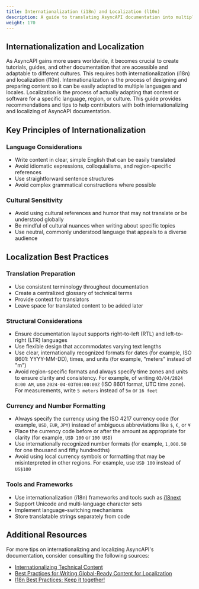 ```yaml
---
title: Internationalization (i18n) and Localization (l10n)
description: A guide to translating AsyncAPI documentation into multiple languages
weight: 170
---
```


## Internationalization and Localization

As AsyncAPI gains more users worldwide, it becomes crucial to create tutorials, guides, and other documentation that are accessible and adaptable to different cultures. This requires both internationalization (i18n) and localization (l10n). Internationalization is the process of designing and preparing content so it can be easily adapted to multiple languages and locales. Localization is the process of actually adapting that content or software for a specific language, region, or culture. This guide provides recommendations and tips to help contributors with both internationalizing and localizing of AsyncAPI documentation.

## Key Principles of Internationalization

### Language Considerations

* Write content in clear, simple English that can be easily translated
* Avoid idiomatic expressions, colloquialisms, and region-specific references
* Use straightforward sentence structures
* Avoid complex grammatical constructions where possible

### Cultural Sensitivity

* Avoid using cultural references and humor that may not translate or be understood globally
* Be mindful of cultural nuances when writing about specific topics
* Use neutral, commonly understood language that appeals to a diverse audience

## Localization Best Practices

### Translation Preparation

* Use consistent terminology throughout documentation
* Create a centralized glossary of technical terms
* Provide context for translators
* Leave space for translated content to be added later

### Structural Considerations

* Ensure documentation layout supports right-to-left (RTL) and left-to-right (LTR) languages
* Use flexible design that accommodates varying text lengths
* Use clear, internationally recognized formats for dates (for example, ISO 8601: YYYY-MM-DD), times, and units (for example, "meters" instead of "m")
* Avoid region-specific formats and always specify time zones and units to ensure clarity and consistency.  For example, of writing `03/04/2024 8:00 AM`, use `2024-04-03T08:00:00Z` (ISO 8601 format, UTC time zone). For measurements, write `5 meters` instead of `5m` or `16 feet`

### Currency and Number Formatting

* Always specify the currency using the ISO 4217 currency code (for example, `USD`, `EUR`, `JPY`) instead of ambiguous abbreviations like `$`, `€`, or `¥`
* Place the currency code before or after the amount as appropriate for clarity (for example, `USD 100` or `100 USD`)
* Use internationally recognized number formats (for example, `1,000.50` for one thousand and fifty hundredths)
* Avoid using local currency symbols or formatting that may be misinterpreted in other regions. For example, use `USD 100` instead of `US$100`

### Tools and Frameworks

* Use internationalization (i18n) frameworks and tools such as [i18next](https://www.i18next.com/)
* Support Unicode and multi-language character sets
* Implement language-switching mechanisms
* Store translatable strings separately from code

## Additional Resources

For more tips on internationalizing and localizing AsyncAPI's documentation, consider consulting the following sources:

* [Internationalizing Technical Content](https://www.hireawriter.us/technical-content/internationalizing-technical-content)
* [Best Practices for Writing Global-Ready Content for Localization](https://phrase.com/blog/posts/writing-10-best-practice-tips-on-how-to-write-global-ready-content-for-localization/)
* [I18n Best Practices: Keep it together!](https://localization.blog/2022/05/16/i18n-best-practices-keep-it-together/)

